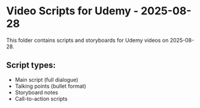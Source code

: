 # Video Scripts for Udemy - 2025-08-28

This folder contains scripts and storyboards for Udemy videos on 2025-08-28.

## Script types:
- Main script (full dialogue)
- Talking points (bullet format)
- Storyboard notes
- Call-to-action scripts
